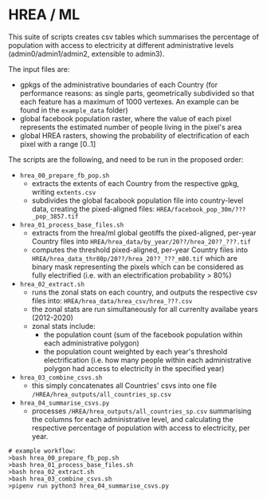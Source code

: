 HREA / ML
===

This suite of scripts creates csv tables which summarises the percentage of population with access to electricity at different administrative levels (admin0/admin1/admin2, extensible to admin3).

The input files are:

- gpkgs of the administrative boundaries of each Country (for performance reasons: as single parts, geometrically subdivided so that each feature has a maximum of 1000 vertexes. An example can be found in the `example_data` folder)
- global facebook population raster, where the value of each pixel represents the estimated number of people living in the pixel's area 
- global HREA rasters, showing the probability of electrification of each pixel with a range [0..1]

The scripts are the following, and need to be run in the proposed order:

- `hrea_00_prepare_fb_pop.sh` 
  - extracts the extents of each Country from the respective gpkg, writing `extents.csv` 
  - subdivides the global facabook population file into country-level data, creating the pixed-aligned files: `HREA/facebook_pop_30m/???_pop_3857.tif`
- `hrea_01_process_base_files.sh`
  - extracts from the hrea/ml global geotiffs the pixed-aligned, per-year Country files into `HREA/hrea_data/by_year/20??/hrea_20??_???.tif`
  - computes the threshold pixed-aligned, per-year Country files into `HREA/hrea_data_thr80p/20??/hrea_20??_???_m80.tif` which are binary mask representing the pixels which can be considered as fully electrified (i.e. with an electrification probability > 80%)
- `hrea_02_extract.sh`
  - runs the zonal stats on each country, and outputs the respective csv files into: `HREA/hrea_data/hrea_csv/hrea_???.csv`
  - the zonal stats are run simultaneously for all currenlty availabe years (2012-2020)
  - zonal stats include:
    - the population count (sum of the facebook population within each administrative polygon)
    - the population count weighted by each year's threshold electrification (i.e. how many people within each administrative polygon had access to electricity in the specified year)
- `hrea_03_combine_csvs.sh`
  - this simply concatenates all Countries' csvs into one file `/HREA/hrea_outputs/all_countries_sp.csv`
- `hrea_04_summarise_csvs.py`
  - processes `/HREA/hrea_outputs/all_countries_sp.csv` summarising the columns for each administrative level, and calculating the respective percentage of population with access to electricity, per year.



```
# example workflow:
>bash hrea_00_prepare_fb_pop.sh
>bash hrea_01_process_base_files.sh
>bash hrea_02_extract.sh
>bash hrea_03_combine_csvs.sh
>pipenv run python3 hrea_04_summarise_csvs.py
```